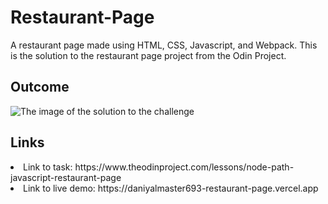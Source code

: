 # Restaurant-Page

A restaurant page made using HTML, CSS, Javascript, and Webpack. This is the solution to the restaurant page project from the Odin Project.

<h2> Outcome </h2>

<img src="https://i.imgur.com/yInx9ir.png" alt="The image of the solution to the challenge">

<h2> Links </h2>

<li> Link to task: https://www.theodinproject.com/lessons/node-path-javascript-restaurant-page </li>
<li> Link to live demo: https://daniyalmaster693-restaurant-page.vercel.app </li>
